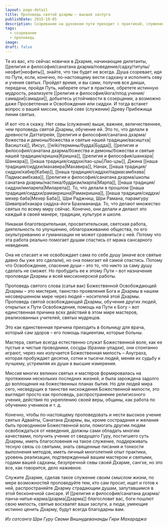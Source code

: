 ```yaml
---
layout: page-detail
title: Проповедь святой дхармы – высшая заслуга
publishDate: 2015-10-05
description: Созревание на духовном пути приходит с практикой, служением и наставлениями святых, и высшей формой служения становится проповедь Дхармы, ведущая души к освобождению. Проповедь Дхармы - это мистерия проявления Божественной воли через реализованных учителей, которые своим примером и знаниями пробуждают других. Для истинного служения и проповеди необходимы личный опыт, благословения, связь с традицией и глубокое понимание учения.
tags:
  - созревание
  - проповедь
image: 
draft: false
---
```


Те из вас, кто сейчас новички в Дхарме, начинающие дилетанты, [[религия и философия/санатана дхарма/поведение/садху/титулы/неофит|неофиты]], знайте, что так будет не всегда. Душа созревает, идя по Пути, если, конечно, по-настоящему вести садхану и исполнять севу и учения святых. Пройдет время, и вы сами, получив все дикши, передачи, пройдя Путь, наберете опыт в практике, обретете истинную мудрость, реализуете [[религия и философия/йога/плод учения/самадхи|самадхи]], добьетесь устойчивости в созерцании, а возможно даже Просветления и Освобождения или сиддхи. И тогда встанет вопрос о вашей миссии, вашей севе (служении) Древу Прибежища линии святых.

И вот что я скажу. Нет севы (служения) выше, важнее, величественнее, чем проповедь святой Дхармы, обучение ей. Это то, что делали в древности Даттатрейя, [[религия и философия/санатана дхарма/божества и демоны/божества и святые нашей традиции/васиштха|Васиштха]], Иисус, [[wiki/термины/будда|Будда]], [[религия и философия/санатана дхарма/божества и демоны/божества и святые нашей традиции/кришна|Кришна]], [[религия и философия/шанкара|Шанкара]], [[наша традиция/сиддхи/лао-цзы|Лао-цзы]], Джина [[наша традиция/сиддхи/махавира|Махавира]], Нанак, [[наша традиция/сиддхи/кабир|Кабир]], [[наша традиция/сиддхи/падмасамбхава|Падмасамбхава]], [[религия и философия/санатана дхарма/школы санатана дхармы/настика/буддизм/марпа|Марпа]], [[наша традиция/сиддхи/миларепа|Миларепа]]. То, что делали в прошлом [[наша традиция/сиддхи/рамакришна|Рамакришна]], [[наша традиция/сиддхи/мехер баба|Мехер Баба]], Шри Раджниш, Шри Рамана, парамгуру Шивапрабхакара сиддха-йоги Брахмананда. То, что делают множество святых по всему миру сейчас. Конечно, они делали и делают это каждый в своей манере, традиции, культуре и школе.

Никакая благотворительная, просветительская, светская работа, деятельность по улучшению, облагораживанию общества, по его окультуриванию и гуманизации не может сравниться с ней. Потому что эта работа реально помогает душам спастись от мрака сансарного неведения.

Она не спасает и не освобождает сама по себе душу (иначе все святые давно бы уже это сделали), но она помогает ей самой спастись. Потому что Освобождение, спасение души – это то, что никто за саму душу сделать не сможет. Но пробудить ее к этому Пути – вот назначение проповеди Дхармы и всей миссионерской работы.

Проповедь святого слова (сатья вак) Божественной Освобождающей Дхармы – это мистерия, таинство проявления Бога и Дхармы в нашем несовершенном мире через людей – носителей этой Дхармы. Проповедь святой освобождающей Дхармы, обучение других людей, открытых к Пути Освобождения, помощь на Пути к Богу – вот единственная причина всех действий в этом мире мастеров, реализованных учителей, святых мудрецов. 

Это как единственная причина приходить в больницу для врача, который сам здоров – его помощь пациентам, которые больны.

Мастера, святые всегда естественно служат Божественной воле, как ее пустые и чистые проводники, сосуды (брахма-упадхи), они спонтанно играют, через них излучается Божественная милость – Ануграха, которая пробуждает десятки, сотни и тысячи людей, меняя их судьбу к лучшему, устремляя их души в высшие измерения.

Миссия многих великих святых и мастеров формировалась на протяжении нескольких последних жизней, и была зарождена задолго до воплощения на божественных планах бытия. Но для людей мира сего, несведущих в таинстве нисхождения Божественной милости, это выглядит просто как проповедь, распространение религиозного учения, действия по укреплению своей веры, общины, как работа по обучению учеников и т. д.

Конечно, чтобы по-настоящему проповедовать и нести высокое учение святых Адвайты, Санатана Дхармы, вы, кроме сострадания и желания быть проводником Божественной воли, помогать другим людям освобождаться от неведения, должны сами обладать многим качествами, получить учение от сведущего Гуру, постигшего суть Дхармы, иметь благословения на такое служение, поддерживать тесную связь со святыми, знать священные писания и тонкости выполнения методов, иметь личный многолетний опыт практики, уровень реализации, подтвержденный вашим мастером и святыми, годами вашей садханы, безупречной севы своей Дхарме, сангхе, но это все, как говорится, дело наживное.

Служите Дхарме, сделав такое служение своим смыслом жизни, по мере возможностей проповедуйте тем, кто сам просит, ищет и готов к ней, распространяйте Дхарму страдающим душам, запутавшимся в этой бесконечной сансаре. И [[религия и философия/санатана дхарма/панча-нитья-карма/дхарма|Дхарма]] благословит вас, боги пошлют свою милость, святые восхвалят ваши заслуги, а люди, умеющие истинно ценить Дхарму, будут всегда благодарны вам.

*Из сатсанга Шри Гуру Свами Вишнудевананды Гири Махараджа*

